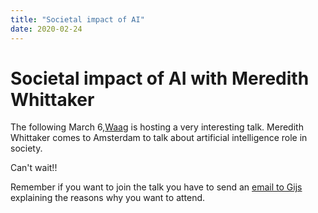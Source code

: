 ```yaml
---
title: "Societal impact of AI"
date: 2020-02-24
---
```


# Societal impact of AI with Meredith Whittaker

The following March 6,[Waag](https://waag.org/nl/event/societal-impact-ai-meredith-whittaker) is hosting a very interesting talk. Meredith Whittaker comes to Amsterdam to talk about artificial intelligence role in society.

Can't wait!!

Remember if you want to join the talk you have to send an [email to Gijs](gijs@waag.org) explaining the reasons why you want to attend.
